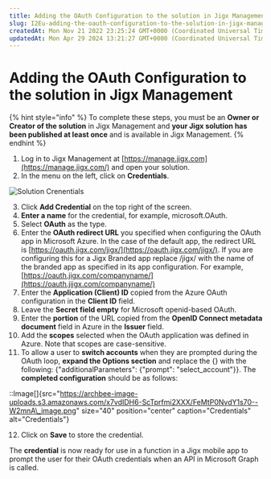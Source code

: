 ```yaml
---
title: Adding the OAuth Configuration to the solution in Jigx Management
slug: I2Eu-adding-the-oauth-configuration-to-the-solution-in-jigx-management
createdAt: Mon Nov 21 2022 23:25:24 GMT+0000 (Coordinated Universal Time)
updatedAt: Mon Apr 29 2024 13:21:27 GMT+0000 (Coordinated Universal Time)
---
```


# Adding the OAuth Configuration to the solution in Jigx Management

{% hint style="info" %}
To complete these steps, you must be an **Owner or Creator of the solution** in Jigx Management and **your Jigx solution has been published at least once** and is available in Jigx Management.
{% endhint %}

1. Log in to Jigx Management at [https://manage.jigx.com](https://manage.jigx.com/) and open your solution.
2. In the menu on the left, click on **Credentials**.

![Solution Crenentials](https://archbee-image-uploads.s3.amazonaws.com/x7vdIDH6-ScTprfmi2XXX/wYELJKXpYN6O_jDEa1ClY_image.png)

3. Click **Add Credential** on the top right of the screen.
4. **Enter a name** for the credential, for example, microsoft.OAuth.
5. Select **OAuth** as the type.
6. Enter the **OAuth redirect URL** you specified when configuring the OAuth app in Microsoft Azure. In the case of the default app, the redirect URL is [https://oauth.jigx.com/jigx/](https://oauth.jigx.com/jigx/). If you are configuring this for a Jigx Branded app replace /jigx/ with the name of the branded app as specified in its app configuration. For example, [https://oauth.jigx.com/companyname/](https://oauth.jiigx.com/companyname/)
7. Enter the **Application (Client) ID** copied from the Azure OAuth configuration in the **Client ID** field.
8. Leave the **Secret field empty** for Microsoft openid-based OAuth.
9. Enter the **portion** of the URL copied from the **OpenID Connect metadata document** field in Azure in the **Issuer** field.
10. Add the **scopes** selected when the OAuth application was defined in Azure. Note that scopes are case-sensitive.
11. To allow a user to **switch accounts** when they are prompted during the OAuth loop, **expand the Options section** and replace the {} with the following: {"additionalParameters": {"prompt": "select\_account"\}}. The **completed configuration** should be as follows:

::Image\[]{src="https://archbee-image-uploads.s3.amazonaws.com/x7vdIDH6-ScTprfmi2XXX/FeMtP0NvdY1s70--W2mnA\_image.png" size="40" position="center" caption="Credentials" alt="Credentials"}

12. Click on **Save** to store the credential.

The **credential** is now ready for use in a function in a Jigx mobile app to prompt the user for their OAuth credentials when an API in Microsoft Graph is called.
